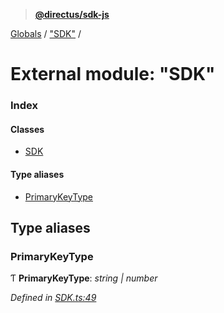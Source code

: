 > **[@directus/sdk-js](../README.md)**

[Globals](../README.md) / ["SDK"](_sdk_.md) /

# External module: "SDK"

### Index

#### Classes

* [SDK](../classes/_sdk_.sdk.md)

#### Type aliases

* [PrimaryKeyType](_sdk_.md#primarykeytype)

## Type aliases

###  PrimaryKeyType

Ƭ **PrimaryKeyType**: *string | number*

*Defined in [SDK.ts:49](https://github.com/janbiasi/sdk-js/blob/75383ea/src/SDK.ts#L49)*